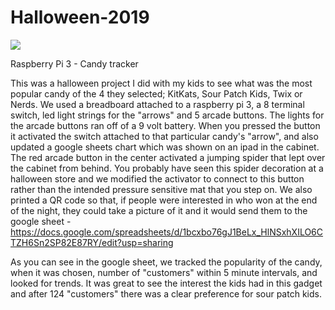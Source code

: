 # Halloween-2019
![](file/giphy.gif)


Raspberry Pi 3 - Candy tracker 

This was a halloween project I did with my kids to see what was the most popular candy of the 4 they selected; KitKats, Sour Patch Kids, Twix or Nerds. We used a breadboard attached to a raspberry pi 3, a 8 terminal switch, led light strings for the "arrows" and 5 arcade buttons. The lights for the arcade buttons ran off of a 9 volt battery. When you pressed the button it activated the switch attached to that particular candy's "arrow", and also updated a google sheets chart which was shown on an ipad in the cabinet. The red arcade button in the center activated a jumping spider that lept over the cabinet from behind. You probably have seen this spider decoration at a halloween store and we modified the activator to connect to this button rather than the intended pressure sensitive mat that you step on. We also printed a QR code so that, if people were interested in who won at the end of the night, they could take a picture of it and it would send them to the google sheet - https://docs.google.com/spreadsheets/d/1bcxbo76gJ1BeLx_HlNSxhXILO6CTZH6Sn2SP82E87RY/edit?usp=sharing

As you can see in the google sheet, we tracked the popularity of the candy, when it was chosen, number of "customers" within 5 minute intervals, and looked for trends. It was great to see the interest the kids had in this gadget and after 124 "customers" there was a clear preference for sour patch kids.
